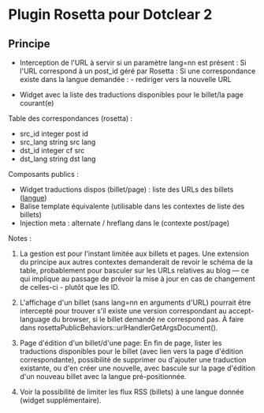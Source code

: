 # Plugin Rosetta pour Dotclear 2

## Principe

- Interception de l'URL à servir si un paramètre lang=nn est présent :
	Si l'URL correspond à un post_id géré par Rosetta :
		Si une correspondance existe dans la langue demandée :
			- rediriger vers la nouvelle URL

- Widget avec la liste des traductions disponibles pour le billet/la page courant(e)

Table des correspondances (rosetta) :

- src_id		integer		post id
- src_lang		string		src lang
- dst_id		integer		cf src
- dst_lang		string		dst lang

Composants publics :

- Widget traductions dispos (billet/page) : liste des URLs des billets (<a href="url-billet">langue</a>)
- Balise template équivalente (utilisable dans les contextes de liste des billets)
- Injection meta : alternate / hreflang dans le <head> (contexte post/page)

Notes :

1. La gestion est pour l'instant limitée aux billets et pages. Une extension du principe aux autres contextes demanderait de revoir le schéma de la table, probablement pour basculer sur les URLs relatives au blog — ce qui implique au passage de prévoir la mise à jour en cas de changement de celles-ci - plutôt que les ID.

2. L'affichage d'un billet (sans lang=nn en arguments d'URL) pourrait être intercepté pour trouver s'il existe une version correspondant au accept-language du browser, si le billet demandé ne correspond pas.
À faire dans rosettaPublicBehaviors::urlHandlerGetArgsDocument().

3. Page d'édition d'un billet/d'une page:
En fin de page, lister les traductions disponibles pour le billet (avec lien vers la page d'édition correspondante), possibilité de supprimer ou d'ajouter une traduction existante, ou d'en créer une nouvelle, avec bascule sur la page d'édition d'un nouveau billet avec la langue pré-positionnée.

4. Voir la possibilité de limiter les flux RSS (billets) à une langue donnée (widget supplémentaire).
